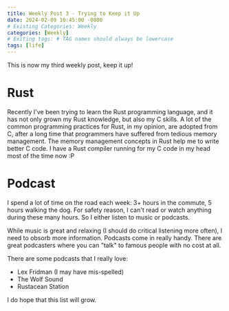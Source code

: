 ```yaml
---
title: Weekly Post 3 - Trying to Keep it Up
date: 2024-02-09 10:45:00 -0800
# Existing Categories: Weekly
categories: [Weekly]
# Exiting tags: # TAG names should always be lowercase
tags: [life]
---
```

This is now my third weekly post, keep it up!

# Rust
Recently I've been trying to learn the Rust programming language, and it has not only grown my Rust knowledge, but also my C skills.
A lot of the common programming practices for Rust, in my opinion, are adopted from C, after a long time that programmers have suffered from tedious memory management.
The memory management concepts in Rust help me to write better C code.
I have a Rust compiler running for my C code in my head most of the time now :P

# Podcast
I spend a lot of time on the road each week: 3+ hours in the commute, 5 hours walking the dog.
For safety reason, I can't read or watch anything during these many hours. So I either listen to music or podcasts.

While music is great and relaxing (I should do critical listening more often), I need to obsorb more information.
Podcasts come in really handy. There are great podcasters where you can "talk" to famous people with no cost at all.

There are some podcasts that I really love:
- Lex Fridman (I may have mis-spelled)
- The Wolf Sound
- Rustacean Station

I do hope that this list will grow.
